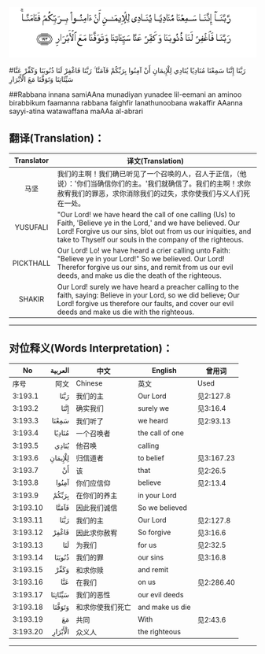 ![003:193](images/003_193.gif)

#رَبَّنَا إِنَّنَا سَمِعْنَا مُنَادِيًا يُنَادِي لِلْإِيمَانِ أَنْ آمِنُوا بِرَبِّكُمْ فَآمَنَّا ۚ رَبَّنَا فَاغْفِرْ لَنَا ذُنُوبَنَا وَكَفِّرْ عَنَّا سَيِّئَاتِنَا وَتَوَفَّنَا مَعَ الْأَبْرَارِ 

##Rabbana innana samiAAna munadiyan yunadee lil-eemani an aminoo birabbikum faamanna rabbana faighfir lanathunoobana wakaffir AAanna sayyi-atina watawaffana maAAa al-abrari 

## 翻译(Translation)：

| Translator | 译文(Translation)                                            |
| :--------: | ------------------------------------------------------------ |
|    马坚    | 我们的主啊！我们确已听见了一个召唤的人，召人于正信，（他说）：'你们当确信你们的主。'我们就确信了。我们的主啊！求你赦宥我们的罪恶，求你消除我们的过失，求你使我们与义人们死在一处。 |
|  YUSUFALI  | "Our Lord! we have heard the call of one calling (Us) to Faith, 'Believe ye in the Lord,' and we have believed. Our Lord! Forgive us our sins, blot out from us our iniquities, and take to Thyself our souls in the company of the righteous. |
| PICKTHALL  | Our Lord! Lo! we have heard a crier calling unto Faith: "Believe ye in your Lord!" So we believed. Our Lord! Therefor forgive us our sins, and remit from us our evil deeds, and make us die the death of the righteous. |
|   SHAKIR   | Our Lord! surely we have heard a preacher calling to the faith, saying: Believe in your Lord, so we did believe; Our Lord! forgive us therefore our faults, and cover our evil deeds and make us die with the righteous. |

---

## 对位释义(Words Interpretation)：

| No   | العربية | 中文    | English | 曾用词 |
| ---- | ------: | ------- | ------- | ------ |
| 序号 |    阿文 | Chinese | 英文    | Used   |
| 3:193.1  | رَبَّنَا    | 我们的主         | Our Lord        | 见2:127.8  |
| 3:193.2  | إِنَّنَا    | 确实我们         | surely we       | 见3:16.4   |
| 3:193.3  | سَمِعْنَا   | 我们听了         | we heard        | 见2:93.13  |
| 3:193.4  | مُنَادِيًا  | 一个召唤者       | the call of one |            |
| 3:193.5  | يُنَادِي   | 他召唤           | calling         |            |
| 3:193.6  | لِلْإِيمَانِ | 归信道者         | to belief       | 见3:167.23 |
| 3:193.7  | أَنْ      | 该               | that            | 见2:26.5   |
| 3:193.8  | آمِنُوا   | 你们应信仰       | believe         | 见2:13.4   |
| 3:193.9  | بِرَبِّكُمْ   | 在你们的养主     | in your Lord    |            |
| 3:193.10 | فَآمَنَّا   | 因此我们诚信     | So we believed  |            |
| 3:193.11 | رَبَّنَا    | 我们的主         | Our Lord        | 见2:127.8  |
| 3:193.12 | فَاغْفِرْ   | 因此求你赦宥     | So forgive      | 见3:16.6   |
| 3:193.13 | لَنَا     | 为我们           | for us          | 见2:32.5   |
| 3:193.14 | ذُنُوبَنَا  | 我们的罪         | our sins        | 见3:16.8   |
| 3:193.15 | وَكَفِّرْ    | 和求你赎         | and remit       |            |
| 3:193.16 | عَنَّا     | 在我们           | on us           | 见2:286.40 |
| 3:193.17 | سَيِّئَاتِنَا | 我们的恶性       | our evil deeds  |            |
| 3:193.18 | وَتَوَفَّنَا  | 和求你使我们死亡 | and make us die |            |
| 3:193.19 | مَعَ      | 共同             | With            | 见2:43.6   |
| 3:193.20 | الْأَبْرَارِ | 众义人           | the righteous   |            |

---
